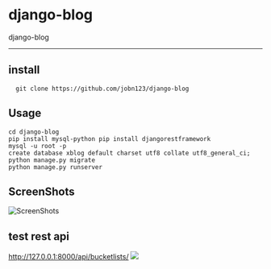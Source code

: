 # django-blog
django-blog 

--------

## install 

```shell
  git clone https://github.com/jobn123/django-blog
```

## Usage
```
cd django-blog
pip install mysql-python pip install djangorestframework
mysql -u root -p
create database xblog default charset utf8 collate utf8_general_ci;
python manage.py migrate
python manage.py runserver
```

## ScreenShots
![ScreenShots](http://7xoboh.com1.z0.glb.clouddn.com/pblog.png)

## test rest api
http://127.0.0.1:8000/api/bucketlists/
![](http://7xoboh.com1.z0.glb.clouddn.com/api.png)
